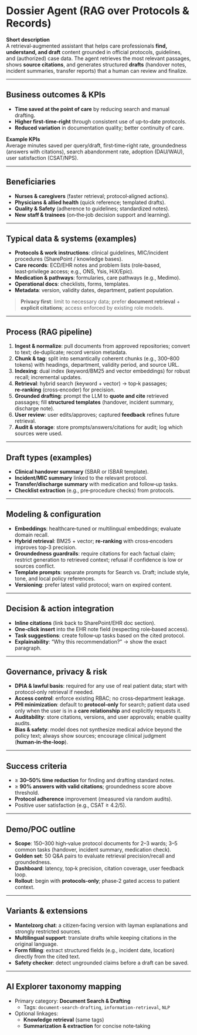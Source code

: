 # Dossier Agent (RAG over Protocols & Records)

**Short description**  
A retrieval‑augmented assistant that helps care professionals **find, understand, and draft** content grounded in official protocols, guidelines, and (authorized) case data. The agent retrieves the most relevant passages, shows **source citations**, and generates structured **drafts** (handover notes, incident summaries, transfer reports) that a human can review and finalize.

---

## Business outcomes & KPIs
- **Time saved at the point of care** by reducing search and manual drafting.
- **Higher first‑time‑right** through consistent use of up‑to‑date protocols.
- **Reduced variation** in documentation quality; better continuity of care.

**Example KPIs**  
Average minutes saved per query/draft, first‑time‑right rate, groundedness (answers with citations), search abandonment rate, adoption (DAU/WAU), user satisfaction (CSAT/NPS).

---

## Beneficiaries
- **Nurses & caregivers** (faster retrieval; protocol‑aligned actions).
- **Physicians & allied health** (quick reference; templated drafts).
- **Quality & Safety** (adherence to guidelines; standardized notes).
- **New staff & trainees** (on‑the‑job decision support and learning).

---

## Typical data & systems (examples)
- **Protocols & work instructions**: clinical guidelines, MIC/incident procedures (SharePoint / knowledge bases).
- **Care records**: ECD/EHR notes and problem lists (role‑based, least‑privilege access; e.g., ONS, Ysis, HiX/Epic).
- **Medication & pathways**: formularies, care pathways (e.g., Medimo).
- **Operational docs**: checklists, forms, templates.
- **Metadata**: version, validity dates, department, patient population.

> **Privacy first**: limit to necessary data; prefer **document retrieval** + **explicit citations**; access enforced by existing role models.

---

## Process (RAG pipeline)
1. **Ingest & normalize**: pull documents from approved repositories; convert to text; de‑duplicate; record version metadata.
2. **Chunk & tag**: split into semantically coherent chunks (e.g., 300–800 tokens) with headings, department, validity period, and source URL.
3. **Indexing**: dual index (keyword/BM25 and vector embeddings) for robust recall; incremental updates.
4. **Retrieval**: hybrid search (keyword + vector) → top‑k passages; **re‑ranking** (cross‑encoder) for precision.
5. **Grounded drafting**: prompt the LLM to **quote and cite** retrieved passages; fill **structured templates** (handover, incident summary, discharge note).
6. **User review**: user edits/approves; captured **feedback** refines future retrieval.
7. **Audit & storage**: store prompts/answers/citations for audit; log which sources were used.

---

## Draft types (examples)
- **Clinical handover summary** (SBAR or ISBAR template).
- **Incident/MIC summary** linked to the relevant protocol.
- **Transfer/discharge summary** with medication and follow‑up tasks.
- **Checklist extraction** (e.g., pre‑procedure checks) from protocols.

---

## Modeling & configuration
- **Embeddings**: healthcare‑tuned or multilingual embeddings; evaluate domain recall.
- **Hybrid retrieval**: BM25 + vector; **re‑ranking** with cross‑encoders improves top‑3 precision.
- **Groundedness guardrails**: require citations for each factual claim; restrict generation to retrieved context; refusal if confidence is low or sources conflict.
- **Template prompts**: separate prompts for Search vs. Draft; include style, tone, and local policy references.
- **Versioning**: prefer latest valid protocol; warn on expired content.

---

## Decision & action integration
- **Inline citations** (link back to SharePoint/EHR doc section).
- **One‑click insert** into the EHR note field (respecting role‑based access).
- **Task suggestions**: create follow‑up tasks based on the cited protocol.
- **Explainability**: “Why this recommendation?” → show the exact paragraph.

---

## Governance, privacy & risk
- **DPIA & lawful basis**: required for any use of real patient data; start with protocol‑only retrieval if needed.
- **Access control**: enforce existing RBAC; no cross‑department leakage.
- **PHI minimization**: default to **protocol‑only** for search; patient data used only when the user is in a **care relationship** and explicitly requests it.
- **Auditability**: store citations, versions, and user approvals; enable quality audits.
- **Bias & safety**: model does not synthesize medical advice beyond the policy text; always show sources; encourage clinical judgment (**human‑in‑the‑loop**).

---

## Success criteria
- ≥ **30–50% time reduction** for finding and drafting standard notes.
- ≥ **90% answers with valid citations**; groundedness score above threshold.
- **Protocol adherence** improvement (measured via random audits).
- Positive user satisfaction (e.g., CSAT ≥ 4.2/5).

---

## Demo/POC outline
- **Scope**: 150–300 high‑value protocol documents for 2–3 wards; 3–5 common tasks (handover, incident summary, medication check).
- **Golden set**: 50 Q&A pairs to evaluate retrieval precision/recall and groundedness.
- **Dashboard**: latency, top‑k precision, citation coverage, user feedback loop.
- **Rollout**: begin with **protocols‑only**; phase‑2 gated access to patient context.

---

## Variants & extensions
- **Mantelzorg chat**: a citizen‑facing version with layman explanations and strongly restricted sources.
- **Multilingual support**: translate drafts while keeping citations in the original language.
- **Form filling**: extract structured fields (e.g., incident date, location) directly from the cited text.
- **Safety checker**: detect ungrounded claims before a draft can be saved.

---

## AI Explorer taxonomy mapping
- Primary category: **Document Search & Drafting**  
  - Tags: `document-search-drafting`, `information-retrieval`, `NLP`
- Optional linkages:  
  - **Knowledge retrieval** (same tags)  
  - **Summarization & extraction** for concise note‑taking

